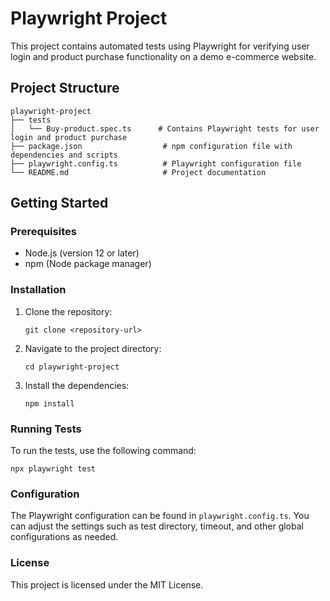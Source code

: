 # Playwright Project

This project contains automated tests using Playwright for verifying user login and product purchase functionality on a demo e-commerce website.

## Project Structure

```
playwright-project
├── tests
│   └── Buy-product.spec.ts      # Contains Playwright tests for user login and product purchase
├── package.json                  # npm configuration file with dependencies and scripts
├── playwright.config.ts          # Playwright configuration file
└── README.md                     # Project documentation
```

## Getting Started

### Prerequisites

- Node.js (version 12 or later)
- npm (Node package manager)

### Installation

1. Clone the repository:

   ```
   git clone <repository-url>
   ```

2. Navigate to the project directory:

   ```
   cd playwright-project
   ```

3. Install the dependencies:

   ```
   npm install
   ```

### Running Tests

To run the tests, use the following command:

```
npx playwright test
```

### Configuration

The Playwright configuration can be found in `playwright.config.ts`. You can adjust the settings such as test directory, timeout, and other global configurations as needed.

### License

This project is licensed under the MIT License.